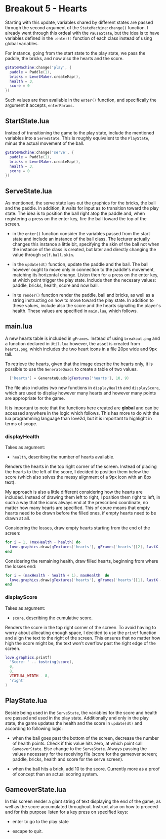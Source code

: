 # Breakout 5 - Hearts

Starting with this update, variables shared by different states are passed through the second argument of the `StateMachine:change()` function. I already went through this ordeal with the `PauseState`, but the idea is to have variables defined in the `:enter()` function of each class instead of using global variables.

For instance, going from the start state to the play state, we pass the paddle, the bricks, and now also the hearts and the score.

```lua
gStateMachine:change('play', {
  paddle = Paddle(1),
  bricks = LevelMaker.createMap(),
  health = 3,
  score = 0
})
```

Such values are then available in the `enter()` function, and specifically the argument it accepts, `enterParams`.

## StartState.lua

Instead of transitioning the game to the play state, include the mentioned variables into a `ServeState`. This is roughly equivalent to the `PlayState`, minus the actual movement of the ball.

```lua
gStateMachine:change('serve', {
  paddle = Paddle(1),
  bricks = LevelMaker.createMap(),
  health = 3,
  score = 0
})
```

## ServeState.lua

As mentioned, the serve state lays out the graphics for the bricks, the ball and the paddle. In addition, it waits for input as to transition toward the play state. The idea is to position the ball right atop the paddle and, when registering a press on the enter key, fire the ball toward the top of the screen.

- in the `enter()` function consider the variables passed from the start state and include an instance of the ball class. The lecturer actually changes this instance a little bit, specifying the skin of the ball not when the instance of the class is created, but later and directly changing the value through `self.ball.skin`.

- in the `update(dt)` function, update the paddle and the ball. The ball however ought to move only in connection to the paddle's movement, matching its horizontal change. Listen then for a press on the enter key, at which point trigger the play state. Include then the necesary values: paddle, bricks, health, score and now ball.

- in te `render()` function render the paddle, ball and bricks, as well as a string instructing on how to move toward the play state. In addition to these values, include also the score and the hearts signallng the player's health. These values are specified in `main.lua`, which follows.

## main.lua

A new hearts table is included in `gFrames`. Instead of using `breakout.png` and a function declared in `Util.lua` however, the asset is created from `hearts.png`, which includes the two heart icons in a file 20px wide and 9px tall.

To retrieve the hearts, given that the image describe the hearts only, it is possible to use the `GenerateQuads` to create a table of two values.

```lua
  ['hearts'] = GenerateQuads(gTextures['hearts'], 10, 9)
```

The file also includes two new functions in `displayHealth` and `displayScore`, which are used to display however many hearts and however many points are appropriate for the game.

It is important to note that the functions here created are **global** and can be accessed anywhere in the logic which follows. This has more to do with the lua programming language than love2d, but it is important to highlight in terms of scope.

### displayHealth

Takes as argument:

- `health`, describing the number of hearts available.

Renders the hearts in the top right corner of the screen. Instead of placing the hearts to the left of the score, I decided to position them below the score (which also solves the messy alignment of a 9px icon with an 8px text).

My approach is also a little different considering how the hearts are included. Instead of drawing them left to right, I position them right to left, in such a way that the icons always end at the prescribed coordinate, no matter how many hearts are specified. This of coure means that empty hearts need to be drawn before the filled ones, if empty hearts need to be drawn at all.

Considering the losses, draw empty hearts starting from the end of the screen:

```lua
for i = 1, (maxHealth - health) do
  love.graphics.draw(gTextures['hearts'], gFrames['hearts'][2], lastX - (i * 11), 20)
end
```

Considering the remaining health, draw filled hearts, beginning from where the losses end:

```lua
for i = (maxHealth - health + 1), maxHealth  do
  love.graphics.draw(gTextures['hearts'], gFrames['hearts'][1], lastX - (i * 11), 20)
end
```

### displayScore

Takes as argument:

- `score`, describing the cumulative score.

Renders the score in the top right corner of the screen. To avoid having to worry about allocating enough space, I decided to use the `printf` function and align the text to the right of the screen. This ensures that no matter how high the score might be, the text won't overflow past the right edge of the screen.

```lua
love.graphics.printf(
  'Score: ' .. tostring(score),
  0,
  8,
  VIRTUAL_WIDTH - 8,
  'right'
)
```

## PlayState.lua

Beside being used in the `ServeState`, the variables for the score and health are passed and used in the play state. Additionally and only in the play state, the game updates the health and the score in `update(dt)` and according to following logic:

- when the ball goes past the bottom of the screen, decrease the number of health points. Check if this value hits zero, at which point call `GameoverState`. Else change to the `ServeState`. Always passing the values necessary for the receiving file (score for the gameover screen; paddle, bricks, health and score for the serve screen).

- when the ball hits a brick, add 10 to the score. Currently more as a proof of concept than an actual scoring system.

## GameoverState.lua

In this screen render a giant string of text displaying the end of the game, as well as the score accumulated throughout. Instruct also on how to proceed and for this purpose listen for a key press on specified keys:

- enter to go to the play state

- escape to quit.
